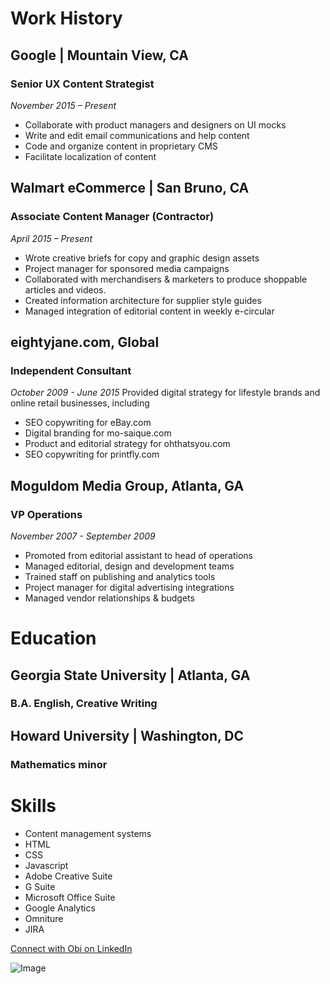 # Work History


## Google | Mountain View, CA
### Senior UX Content Strategist 
_November 2015 – Present_
 
- Collaborate with product managers and designers on UI mocks
- Write and edit email communications and help content
- Code and organize content in proprietary CMS
- Facilitate localization of content


## Walmart eCommerce | San Bruno, CA
### Associate Content Manager (Contractor)
_April 2015 – Present_
 
- Wrote creative briefs for copy and graphic design assets
- Project manager for sponsored media campaigns
- Collaborated with merchandisers & marketers to produce shoppable articles and videos.
- Created  information architecture for supplier style guides 
- Managed integration of editorial content in weekly e-circular


## eightyjane.com, Global 
### Independent Consultant
_October 2009 - June 2015_
Provided digital strategy for lifestyle brands and online retail businesses, including
- SEO copywriting for eBay.com
- Digital branding for mo-saique.com
- Product and editorial strategy for ohthatsyou.com
- SEO copywriting for printfly.com


## Moguldom Media Group, Atlanta, GA 
### VP Operations
_November 2007 - September 2009_
- Promoted from editorial assistant to head of operations
- Managed editorial, design and development teams
- Trained staff on publishing and analytics tools
- Project manager for digital advertising integrations
- Managed vendor relationships & budgets


# Education


## Georgia State University | Atlanta, GA
### B.A. English, Creative Writing


## Howard University | Washington, DC
### Mathematics minor


# Skills
- Content management systems
- HTML
- CSS
- Javascript
- Adobe Creative Suite
- G Suite
- Microsoft Office Suite
- Google Analytics
- Omniture
- JIRA



[Connect with Obi on LinkedIn](https://www.linkedin.com/in/obi2020) 

![Image](https://media.giphy.com/media/XIqCQx02E1U9W/giphy.gif)



